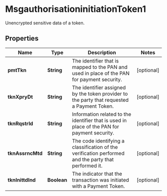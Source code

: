 

# MsgauthorisationinitiationToken1

Unencrypted sensitive data of a token.

## Properties

| Name | Type | Description | Notes |
|------------ | ------------- | ------------- | -------------|
|**pmtTkn** | **String** | The identifier that is mapped to the PAN and used in place of the PAN for payment security. |  [optional] |
|**tknXpryDt** | **String** | The identifier assigned by the token provider to the party that requested a Payment Token. |  [optional] |
|**tknRqstrId** | **String** | Information related to the identifier that is used in place of the PAN for payment security. |  [optional] |
|**tknAssrncMtd** | **String** | The code identifying a classification of the verification performed and the party that performed it. |  [optional] |
|**tknInittdInd** | **Boolean** | The indicator that the transaction was initiated with a Payment Token. |  [optional] |



